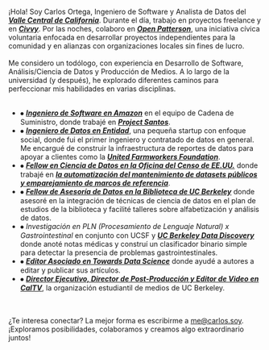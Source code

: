 ¡Hola! Soy Carlos Ortega, Ingeniero de Software y Analista de Datos del ***[Valle Central de California](https://es.wikipedia.org/wiki/Valle_Central_(California))***. Durante el día, trabajo en proyectos freelance y en ***[Civvy](https://www.civvy.ai/)***. Por las noches, colaboro en ***[Open Patterson](https://www.openpatterson.org/)***, una iniciativa cívica voluntaria enfocada en desarrollar proyectos independientes para la comunidad y en alianzas con organizaciones locales sin fines de lucro.  
<br />
Me considero un todólogo, con experiencia en Desarrollo de Software, Análisis/Ciencia de Datos y Producción de Medios. A lo largo de la universidad (y después), he explorado diferentes caminos para perfeccionar mis habilidades en varias disciplinas.  
<br />
- ⦁ ***[Ingeniero de Software en Amazon](https://sell.amazon.com/programs/supply-chain)*** en el equipo de Cadena de Suministro, donde trabajé en ***[Project Santos](https://www.forbes.com/sites/quickerbettertech/2021/09/12/amazon-is-creating-a-pos-system-to-compete-with-shopify-and-paypaland-other-small-business-tech-news/)***.
- ⦁ ***[Ingeniero de Datos en Entidad](https://www.entidad.io/)***, una pequeña startup con enfoque social, donde fui el primer ingeniero y contratado de datos en general. Me encargué de construir la infraestructura de reportes de datos para apoyar a clientes como la ***[United Farmworkers Foundation](https://www.ufwfoundation.org/)***.
- ⦁ ***[Fellow en Ciencia de Datos en la Oficina del Censo de EE.UU.](https://blog.codingitforward.com/meet-the-2019-fellows-u-s-census-bureau-52b87c481bb1)*** donde trabajé en ***[la automatización del mantenimiento de datasets públicos y emparejamiento de marcos de referencia](https://github.com/codingitforward/cdfdemoday2019/blob/master/Automating_Frame_Maintenance_and_Frame_Matching.pdf)***.
- ⦁ ***[Fellow de Asesoría de Datos en la Biblioteca de UC Berkeley](https://lib.berkeley.edu/research/teach-learn/fellows?section=2018-19-fellows)*** donde asesoré en la integración de técnicas de ciencia de datos en el plan de estudios de la biblioteca y facilité talleres sobre alfabetización y análisis de datos.
- ⦁ *Investigación en PLN (Procesamiento de Lenguaje Natural) x Gastrointestinal* en conjunto con UCSF y ***[UC Berkeley Data Discovery](https://cdss.berkeley.edu/discovery)*** donde anoté notas médicas y construí un clasificador binario simple para detectar la presencia de problemas gastrointestinales.
- ⦁ ***[Editor Asociado en Towards Data Science](https://towardsdatascience.com/)*** donde ayudé a autores a editar y publicar sus artículos.
- ⦁ ***[Director Ejecutivo, Director de Post-Producción y Editor de Video en CalTV](https://caltv.berkeley.edu/)***, la organización estudiantil de medios de UC Berkeley.  
<br />  
<br />
¿Te interesa conectar? La mejor forma es escribirme a <a href="mailto:me@carlos.soy" class="underline font-bold">me@carlos.soy</a>. ¡Exploramos posibilidades, colaboramos y creamos algo extraordinario juntos!  
<br />